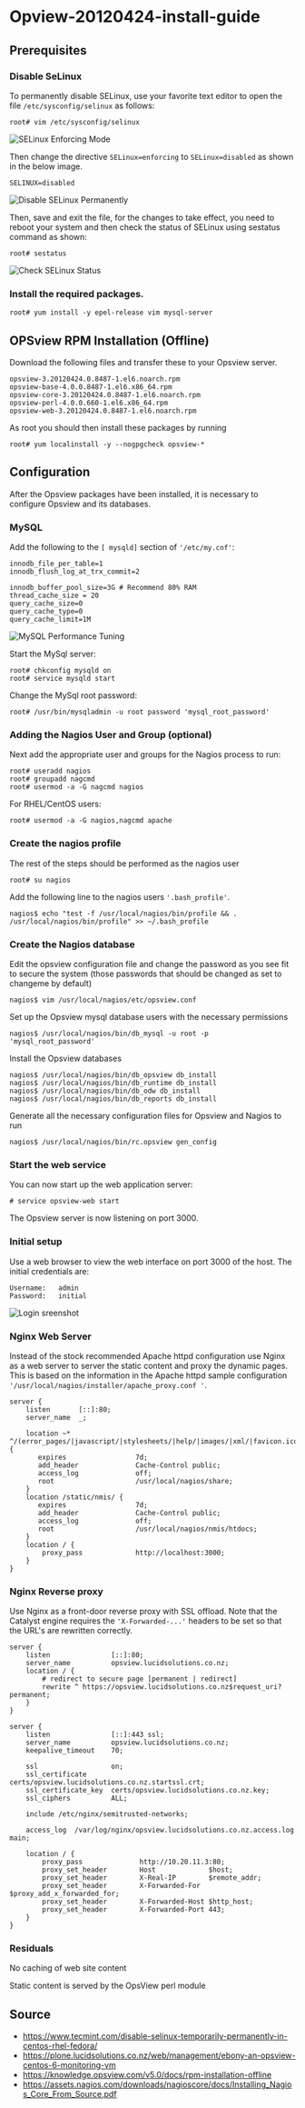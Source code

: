 # Opview-20120424-install-guide

## Prerequisites

### Disable SeLinux
To permanently disable SELinux, use your favorite text editor to open the file `/etc/sysconfig/selinux` as follows:
```
root# vim /etc/sysconfig/selinux
```
![SELinux Enforcing Mode](https://www.tecmint.com/wp-content/uploads/2016/07/SELinux-Enforcing-Mode.png)

Then change the directive `SELinux=enforcing` to `SELinux=disabled` as shown in the below image.
```
SELINUX=disabled
```
![Disable SELinux Permanently](https://www.tecmint.com/wp-content/uploads/2016/07/Disable-SELinux.png)

Then, save and exit the file, for the changes to take effect, you need to reboot your system and then check the status of SELinux using sestatus command as shown:
```
root# sestatus
```
![Check SELinux Status](https://www.tecmint.com/wp-content/uploads/2016/07/Check-SELinux-Status.png)

### Install the required packages.
```
root# yum install -y epel-release vim mysql-server
```

## OPSview RPM Installation (Offline)
Download the following files and transfer these to your Opsview server.
```
opsview-3.20120424.0.8487-1.el6.noarch.rpm
opsview-base-4.0.0.8487-1.el6.x86_64.rpm
opsview-core-3.20120424.0.8487-1.el6.noarch.rpm
opsview-perl-4.0.0.660-1.el6.x86_64.rpm
opsview-web-3.20120424.0.8487-1.el6.noarch.rpm
```

As root you should then install these packages by running
```
root# yum localinstall -y --nogpgcheck opsview-*
```
## Configuration
After the Opsview packages have been installed, it is necessary to configure Opsview and its databases.
### MySQL
Add the following to the `[ mysqld]` section of `'/etc/my.cnf'`:
```
innodb_file_per_table=1
innodb_flush_log_at_trx_commit=2

innodb_buffer_pool_size=3G # Recommend 80% RAM
thread_cache_size = 20
query_cache_size=0
query_cache_type=0
query_cache_limit=1M
```
![MySQL Performance Tuning](https://lh3.googleusercontent.com/mxaOSp7pNDlG280dSdq8Ch8LEr2CqNOUJ5IN442ayOJbk8lED-9h0-k2aM7xqK36zQxzPczg3Hs67QpCCgK4u3ycv42UBRq2vkxZAesbfB9nkuJ0j1o8x9bksLEY6BZtlxaYbTQaulpT4ZQpBSs4JqZp6lROFTfagpC6XgmI8Zy_P-R7FYE--dkTAso7jNx5Ch5D-0NucDp56hND7B3kgHc57PFoAXpx031UANz1I-v54xdcqMsjbmC5TjmhwSqThhiwgF6DmwL9-JoS5h1_iApofsmhmN5ou1TrkGKnuglyUHV53cnstJXFu2m5PwdkXgoQPt1wkBz3MgeurnL83TdTIfGH5Mc5Wl_5CGGFB13h2qrx3ScOSFEC82irHFICl3BKcuR6V4Ci_LVcLms1V3pGCBbiTBCGuhvKmQbcSeMEoS9nBcbqY5qaWRG8YxWxq91J3kNNKZs-1-Z0sJypHcvBWT9jQLiQXDFeOUtNqfdQCJrRqQCI6xw65YLSRJtjIbNEllZNBMepXpM02Zx9UhL_Dgn1gthpmPO9h_hwj6doB4G10sMXSYYDMyorHHlemIco7vgS_uWYSb7j5kytHcZVN-JrFPDIJ9KzRI8=w619-h300-no)

 Start the MySql server:
```
root# chkconfig mysqld on
root# service mysqld start
```
Change the MySql root password:
```
root# /usr/bin/mysqladmin -u root password 'mysql_root_password'
```

### Adding the Nagios User and Group (optional)

Next add the appropriate user and groups for the Nagios process to run:
```
root# useradd nagios
root# groupadd nagcmd
root# usermod -a -G nagcmd nagios
```

For RHEL/CentOS users:
```
root# usermod -a -G nagios,nagcmd apache
```
### Create the nagios profile
The rest of the steps should be performed as the nagios user
```
root# su nagios
```
Add the following line to the nagios users `'.bash_profile'`.
```
nagios$ echo "test -f /usr/local/nagios/bin/profile && . /usr/local/nagios/bin/profile" >> ~/.bash_profile
```
### Create the Nagios database
Edit the opsview configuration file and change the password as you see fit to secure the system (those
passwords that should be changed as set to changeme by default)
```
nagios$ vim /usr/local/nagios/etc/opsview.conf
```

Set up the Opsview mysql database users with the necessary permissions
```
nagios$ /usr/local/nagios/bin/db_mysql -u root -p 'mysql_root_password'
```

Install the Opsview databases
```
nagios$ /usr/local/nagios/bin/db_opsview db_install
nagios$ /usr/local/nagios/bin/db_runtime db_install
nagios$ /usr/local/nagios/bin/db_odw db_install
nagios$ /usr/local/nagios/bin/db_reports db_install
```

Generate all the necessary configuration files for Opsview and Nagios to run
```
nagios$ /usr/local/nagios/bin/rc.opsview gen_config
```
### Start the web service
You can now start up the web application server:
```
# service opsview-web start
```
The Opsview server is now listening on port 3000.
### Initial setup
Use a web browser to view the web interface on port 3000 of the host. The initial credentials are:
```
Username:	admin
Password:	initial
 ```
![Login sreenshot](https://plone.lucidsolutions.co.nz/web/management/images/screensnap-2011-09-29-174514.png/image_preview) 

### Nginx Web Server
Instead of the stock recommended Apache httpd configuration use Nginx as a web server to server the static content and proxy the dynamic pages.  This is based on the information in the Apache httpd sample configuration `'/usr/local/nagios/installer/apache_proxy.conf
'`.
```
server {
    listen       [::]:80;
    server_name  _;

    location ~* ^/(error_pages/|javascript/|stylesheets/|help/|images/|xml/|favicon.ico|graphs/|static/|media/) {
       expires                 7d;
       add_header              Cache-Control public;
       access_log              off;
       root                    /usr/local/nagios/share;
    }
    location /static/nmis/ {
       expires                 7d;
       add_header              Cache-Control public;
       access_log              off;
       root                    /usr/local/nagios/nmis/htdocs;
    }
    location / {
        proxy_pass             http://localhost:3000;
    }
}
```

### Nginx Reverse proxy
Use Nginx as a front-door reverse proxy with SSL offload. Note that the Catalyst engine requires the `'X-Forwarded-...'` headers to be set so that the URL's are rewritten correctly.
```
server {
    listen               [::]:80;
    server_name          opsview.lucidsolutions.co.nz;
    location / {
        # redirect to secure page [permanent | redirect]
        rewrite ^ https://opsview.lucidsolutions.co.nz$request_uri? permanent;
    }
}

server {
    listen               [::]:443 ssl;
    server_name          opsview.lucidsolutions.co.nz;
    keepalive_timeout    70;

    ssl                  on;
    ssl_certificate      certs/opsview.lucidsolutions.co.nz.startssl.crt;
    ssl_certificate_key  certs/opsview.lucidsolutions.co.nz.key;
    ssl_ciphers          ALL;

    include /etc/nginx/semitrusted-networks;

    access_log  /var/log/nginx/opsview.lucidsolutions.co.nz.access.log  main;

    location / {
        proxy_pass              http://10.20.11.3:80;
        proxy_set_header        Host             $host;
        proxy_set_header        X-Real-IP        $remote_addr;
        proxy_set_header        X-Forwarded-For  $proxy_add_x_forwarded_for;
        proxy_set_header        X-Forwarded-Host $http_host;
        proxy_set_header        X-Forwarded-Port 443;
    }
}
```
### Residuals
No caching of web site content

Static content is served by the OpsView perl module

## Source

* https://www.tecmint.com/disable-selinux-temporarily-permanently-in-centos-rhel-fedora/
* https://plone.lucidsolutions.co.nz/web/management/ebony-an-opsview-centos-6-monitoring-vm
* https://knowledge.opsview.com/v5.0/docs/rpm-installation-offline
* https://assets.nagios.com/downloads/nagioscore/docs/Installing_Nagios_Core_From_Source.pdf

